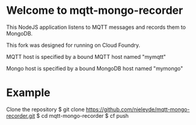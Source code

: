 Welcome to mqtt-mongo-recorder
===================

This NodeJS application listens to MQTT messages and records them to MongoDB.

This fork was designed for running on Cloud Foundry.

MQTT host is specified by a bound MQTT host named "mymqtt"

Mongo host is specified by a bound MongoDB host named "mymongo"

Example
=======

Clone the repository
$ git clone https://github.com/nieleyde/mqtt-mongo-recorder.git
$ cd mqtt-mongo-recorder
$ cf push


